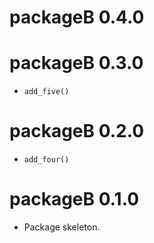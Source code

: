 # packageB 0.4.0

# packageB 0.3.0

* `add_five()`

# packageB 0.2.0

* `add_four()`

# packageB 0.1.0

* Package skeleton.
